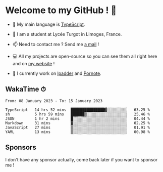 # Welcome to my GitHub ! 🌃

- 🔭 My main language is [TypeScript](https://www.typescriptlang.org/).

- 🌱 I am a student at Lycée Turgot in Limoges, France.

- 📫 Need to contact me ? Send me <a href="mailto:mikkel@milescode.dev">a mail</a> !

- 💻 All my projects are open-source so you can see them all right here and on <a href="https://www.vexcited.ml">my website</a> !

- 👀 I currently work on [lpadder](https://github.com/Vexcited/lpadder) and [Pornote](https://github.com/Vexcited/Pornote).

## WakaTime ⏱

<!--START_SECTION:waka-->

```text
From: 08 January 2023 - To: 15 January 2023

TypeScript   14 hrs 52 mins  ███████████████▓░░░░░░░░░   63.25 %
sh           5 hrs 59 mins   ██████▒░░░░░░░░░░░░░░░░░░   25.46 %
JSON         1 hr 2 mins     █░░░░░░░░░░░░░░░░░░░░░░░░   04.44 %
Markdown     31 mins         ▓░░░░░░░░░░░░░░░░░░░░░░░░   02.25 %
JavaScript   27 mins         ▒░░░░░░░░░░░░░░░░░░░░░░░░   01.91 %
YAML         13 mins         ▒░░░░░░░░░░░░░░░░░░░░░░░░   00.98 %
```

<!--END_SECTION:waka-->

## Sponsors

I don't have any sponsor actually, come back later if you want to sponsor me !
